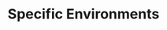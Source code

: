 ---
# Accomplishments widget.
widget: "howto"  # See https://sourcethemes.com/academic/docs/page-builder/
headless: true  # This file represents a page section.
active: true  # Activate this widget? true/false
weight: 6  # Order that this section will appear.
title: "Specific Environments"
subtitle: ""

# Date format
#   Refer to https://sourcethemes.com/academic/docs/customization/#date-format
date_format: "Jan 2006"

# Accomplishments.
#   Add/remove as many `[[item]]` blocks below as you like.
#   `title`, `organization` and `date_start` are the required parameters.
#   Leave other parameters empty if not required.
#   Begin/end multi-line descriptions with 3 quotes `"""`.
item:
smallItem: 
 - title: "Minimize Java Container Memory Usage with the Right Garbage Collector"
   summary: "javacodegeeks.com"
   linkText: ""
   linkUrl: "https://www.javacodegeeks.com/2017/11/minimize-java-memory-usage-right-garbage-collector.html"
   openNewWindow: 
   image: "https://res.cloudinary.com/agile-seo/image/fetch/w_62,dpr_1.0,d_blank_am8gzx.png/https%3A%2F%2Flogo.clearbit.com%2Fjavacodegeeks.com%3Fsize%3D250" 
 - title: "Analyzing Java Memory Usage in a Docker Container"
   summary: "trustmeiamadeveloper.com"
   linkText: ""
   linkUrl: "http://trustmeiamadeveloper.com/2016/03/18/where-is-my-memory-java/"
   openNewWindow: 
   image: "https://res.cloudinary.com/agile-seo/image/fetch/w_62,dpr_1.0,d_blank_am8gzx.png/https%3A%2F%2Flogo.clearbit.com%2Ftrustmeiamadeveloper.com%3Fsize%3D250" 
 - title: "Java RAM Usage in Containers: Top 5 Tips Not to Lose Your Memory"
   summary: "blog.jelastic.com"
   linkText: ""
   linkUrl: "https://blog.jelastic.com/2017/04/13/java-ram-usage-in-containers-top-5-tips-not-to-lose-your-memory/"
   openNewWindow: 
   image: "https://res.cloudinary.com/agile-seo/image/fetch/w_62,dpr_1.0,d_blank_am8gzx.png/https%3A%2F%2Flogo.clearbit.com%2Fblog.jelastic.com%3Fsize%3D250" 
---